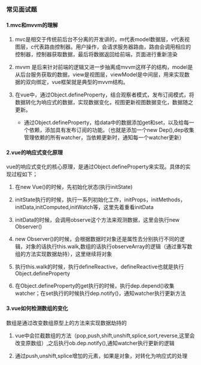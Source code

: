 ### 常见面试题

#### 1.mvc和mvvm的理解

1. mvc是相交于传统前后台不分离的开发讲的，m代表model数据层，v代表视图层，c代表路由控制器。用户操作，会请求服务器路由，路由会调用相应的控制器，控制器获取数据，最后将数据返回给前端，页面进行重新渲染

2. mvvm 是后来针对前端的逻辑又进一步抽离成mvvm这样子的结构，model是从后台服务获取的数据，view是视图层，viewModel是中间层，用来实现数据的双向绑定，vue框架就是典型的mvvm结构。

3. 在vue中，通过Object.defineProperty，结合观察者模式，发布订阅模式，将数据转化为响应式的数据，实现数据变化，视图更新视图数据变化，数据随之更新。
    - 通过Object.defineProperty，给data中的数据添加get和set，以及给每一个依赖，添加具有发布订阅的功能。（也就是添加一个new Dep(),dep收集管理依赖的所有watcher，当依赖更新时，通知每一个watcher更新）

#### 2.vue的响应式变化原理

vue的响应式变化的核心原理，是通过Object.defineProperty来实现。具体的实现过程如下；

1. 在new Vue()的时候，先初始化状态(执行initState)

2. initState执行的时候，执行一系列初始化工作，initProps，initMethods，initData,initComputed,initWatch等，这里先着重看initData

3. initData的时候，会调用observe这个方法来观测数据，这里会执行new Observer()

4. new Observer()的时候，会根据数据时对象还是属性去分别执行不同的逻辑，对象的话执行this.walk,数组的话执行observeArray的逻辑（通过重写数组的方法实现数据劫持），这里继续将对象

5. 执行this.walk的时候，执行defineReactive，defineReactive也就是执行Object.defineProperty

6. 在Object.defineProperty的get执行的时候，执行dep.depend()收集watcher；在set执行的时候执行dep.notify()，通知watcher执行更新方法

#### 3.vue如何检测数组的变化

数组是通过改变数组原型上的方法来实现数据劫持的

1. vue中会拦截数组的方法（pop,push,shift,unshift,splice,sort,reverse,这里会改变原数组）,之后执行ob.dep.notify(),通知watcher执行更新的逻辑

2. 通过push,unshift,splice增加的元素，如果是对象，对转化为响应式的处理
